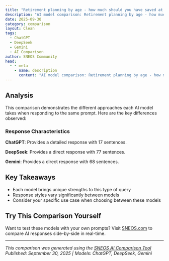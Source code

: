 ```yaml
---
title: "Retirement planning by age - how much should you have saved at 30, 40, 50?"
description: "AI model comparison: Retirement planning by age - how much should you have saved at 30, 40, 50?..."
date: 2025-09-30
category: comparison
layout: Clean
tags:
  - ChatGPT
  - DeepSeek
  - Gemini
  - AI Comparison
author: SNEOS Community
head:
  - - meta
    - name: description
      content: "AI model comparison: Retirement planning by age - how much should you have saved at 30, 40, 50?..."
---
```


<ChatComparison
  title="Retirement planning by age - how much should you have saved at 30, 40, 50?"
  prompt="Retirement planning by age - how much should you have saved at 30, 40, 50?"
  :responses='{"ChatGPT": "Retirement planning savings targets by age are often given as general guidelines to help ensure you stay on track for a comfortable retirement. Here are common benchmarks for how much you should aim to have saved by certain ages, typically expressed as multiples of your annual salary:\n\n### By Age 30\n- **Goal:** Have saved **about 1x your annual salary**\n- **Example:** If you earn $50,000 per year, aim to have $50,000 saved.\n- **Reason:** By this age, ideally you have started saving early and taken advantage of compound interest.\n\n### By Age 40\n- **Goal:** Have saved **about 3x your annual salary**\n- **Example:** If you earn $70,000 per year, aim to have $210,000 saved.\n- **Reason:** You typically earn more at this stage, and should be increasing your savings rate.\n\n### By Age 50\n- **Goal:** Have saved **about 6x your annual salary**\n- **Example:** If you earn $90,000 per year, aim to have $540,000 saved.\n- **Reason:** Catch-up savings become important during this decade to prepare for retirement.\n\n### Additional Guidelines\n- By age 60: Aim for about 8\u201310x your annual salary saved.\n- By retirement (age ~65): Aim to have 10\u201312x your annual salary saved.\n- Adjust targets based on factors like desired retirement age, expected lifestyle, healthcare needs, and other sources of income (pensions, Social Security).\n\n### Summary Table\n\n| Age | Savings Goal (times annual salary) |\n|------|-----------------------------------|\n| 30 | 1x |\n| 40 | 3x |\n| 50 | 6x |\n| 60 | 8\u201310x |\n| 65\u002B | 10\u201312x |\n\n### Tips to Reach These Goals\n- Start saving as early as possible.\n- Maximize contributions to retirement accounts (401(k), IRA, etc.).\n- Increase savings rate as income grows.\n- Invest wisely to capture growth but manage risk.\n- Review and adjust your plan regularly.\n\nIf you provide your current age, income, and savings, I can help tailor a retirement savings plan for you!", "DeepSeek": "Of course. This is one of the most common and important questions in personal finance. While there\u0027s no one-size-fits-all answer, financial advisors use several rules of thumb and benchmarks to help you gauge your progress.\n\nThe key principle behind all these guidelines is **compound interest**. The earlier you save, the less you have to save overall because your money has more time to grow.\n\nHere\u2019s a breakdown of common savings benchmarks by age, along with the crucial context you need to apply them to your own life.\n\n---\n\n### The Core Benchmark: Multiples of Your Salary\n\nOne of the most cited methodologies comes from Fidelity Investments. It suggests aiming to save a multiple of your annual salary (based on starting to save at age 25).\n\n| Age | Savings Benchmark (Multiple of Annual Salary) |\n| :-- | :----------------------------------------------- |\n| 30 | 1x your starting salary saved |\n| 35 | 2x your starting salary saved |\n| 40 | 3x your starting salary saved |\n| 45 | 4x your starting salary saved |\n| 50 | 6x your starting salary saved |\n| 55 | 7x your starting salary saved |\n| 60 | 8x your starting salary saved |\n| 67 | 10x your starting salary saved |\n\n**Important Nuance:** This uses your *starting salary* from your career as a baseline, not your current salary, which makes the target more achievable if your income has grown significantly.\n\n---\n\n### A Deeper Look at Each Age Milestone\n\n#### **Age 30: Laying the Foundation**\n* **Target:** **0.5x to 1x your current annual salary.**\n * *Example:* If you earn $60,000, aim for $30,000 - $60,000 saved.\n* **Why This Matters:** Your 20s and early 30s are often about paying off student debt, establishing a career, and possibly buying a home. Hitting this target shows you\u0027ve made saving a consistent habit.\n* **Key Focus Areas:**\n * Get your full employer 401(k) match\u2014it\u0027s free money.\n * Establish an emergency fund (3-6 months of expenses).\n * Focus on aggressive growth in your portfolio (e.g., 80-90% stocks).\n * Increase your contribution rate every time you get a raise.\n\n#### **Age 40: The Acceleration Phase**\n* **Target:** **2x to 3x your current annual salary.**\n * *Example:* If you earn $80,000, aim for $160,000 - $240,000 saved.\n* **Why This Matters:** You are likely in your peak earning years. Time is still on your side for compounding, but the window is narrowing. This is a critical decade to ramp up savings before retirement is on the immediate horizon.\n* **Key Focus Areas:**\n * **Maximize contributions.** Aim to hit the annual IRS limits for your 401(k) and IRA if possible.\n * Avoid \u0022lifestyle inflation.\u0022 Don\u0027t spend every dollar you earn.\n * Rebalance your portfolio annually. You might start to dial back risk slightly (e.g., 70-80% stocks).\n\n#### **Age 50: The Home Stretch**\n* **Target:** **4x to 6x your current annual salary.**\n * *Example:* If you earn $100,000, aim for $400,000 - $600,000 saved.\n* **Why This Matters:** Retirement is no longer a distant concept. You have 10-15 years left to save. At this stage, you should have a much clearer picture of your retirement goals and expenses.\n* **Key Focus Areas:**\n * Take advantage of **\u0022catch-up contributions.\u0022** The IRS allows you to contribute extra to your 401(k) and IRA starting at age 50.\n * Get a detailed retirement plan. Estimate your Social Security benefits and projected retirement expenses.\n * Shift to a more conservative asset allocation to protect what you\u0027ve built (e.g., 60-70% stocks).\n\n---\n\n### Crucial Factors That Change Your Personal Number\n\nThese benchmarks are starting points. Your ideal target depends heavily on:\n\n1. **Your Desired Retirement Lifestyle:** Do you want to travel the world or live a quiet, frugal life? A common goal is to replace **70-80% of your pre-retirement income**.\n2. **The Age You Start Saving:** If you started at 35, you\u0027ll need to save a higher percentage of your income than someone who started at 22.\n3. **Your Risk Tolerance and Investment Returns:** A more aggressive portfolio has higher growth potential but more volatility.\n4. **Other Income Sources:** Do you have a pension? Real estate? A business? This reduces the burden on your personal savings.\n5. **Your Health and Life Expectancy:** Planning for a longer retirement requires a larger nest egg.\n6. **Social Security:** The age you choose to claim benefits significantly impacts your monthly check.\n\n---\n\n### Actionable Steps \u0026 What To Do If You\u0027re Behind\n\n**Don\u0027t panic if you\u0027re behind.** The most important step is to start or increase your savings rate *now*.\n\n* **Use the Power of Automation:** Set up automatic monthly transfers from your checking to your investment accounts.\n* **Follow the \u002250/30/20 Rule\u0022:** Aim to spend 50% on needs, 30% on wants, and save 20% of your income. The retirement savings portion of that 20% should be at least 10-15%.\n* **The Simplest Formula:** Many experts suggest saving **15-20% of your pre-tax income** consistently throughout your career (this includes any employer match).\n* **If You\u0027re Over 40 and Behind:** You still have 20\u002B years to save. You may need to:\n * Save 25% or more of your income.\n * Seriously consider working a few years longer than planned.\n * Re-evaluate your retirement lifestyle expectations.\n * Meet with a **fee-only financial planner** to create a detailed catch-up strategy.\n\n### Final Takeaway\n\nView these benchmarks as guideposts, not absolutes. The best number for you is personal. The single most important thing is to **start early, save consistently, and invest appropriately for your age and goals.** Regularly checking your progress against these milestones is an excellent habit to ensure you stay on track for a secure and comfortable retirement.", "Gemini": "Okay, let\u0027s break down some common guidelines for retirement savings by age. Keep in mind these are just general rules of thumb, and your individual circumstances (lifestyle, risk tolerance, desired retirement income, etc.) will heavily influence your ideal numbers. It\u0027s always best to consult with a financial advisor for personalized advice.\n\n**General Rule of Thumb: Multiples of Your Salary**\n\nA popular and relatively easy-to-understand approach is to aim for a multiple of your current annual salary saved by certain ages:\n\n* **Age 30: 1x Your Annual Salary**\n* **Age 40: 3x Your Annual Salary**\n* **Age 50: 6x Your Annual Salary**\n* **Age 60: 8x Your Annual Salary**\n* **Retirement (Age 67): 10x Your Annual Salary**\n\n**Example:**\n\nIf you earn $60,000 per year:\n\n* Age 30: Aim for $60,000 saved\n* Age 40: Aim for $180,000 saved\n* Age 50: Aim for $360,000 saved\n\n**Why these multiples?**\n\nThese are designed to put you on track to potentially replace a significant portion of your pre-retirement income in retirement. The idea is that by accumulating these multiples, you\u0027ll have a substantial nest egg that can generate income and grow over time.\n\n**Important Considerations and Caveats:**\n\n* **Lifestyle:** A frugal lifestyle in retirement will require less savings than a lavish one.\n* **Other Income Sources:** Do you anticipate a pension? Do you plan to work part-time in retirement? These will affect your required savings.\n* **Social Security:** Social Security benefits are a factor, but it\u0027s generally wise not to rely solely on them. Benefits can be adjusted, and they might not cover all your expenses. You can get an estimate of your future Social Security benefits on the Social Security Administration website (ssa.gov).\n* **Inflation:** These rules of thumb don\u0027t explicitly account for inflation. Your savings will need to outpace inflation to maintain their purchasing power.\n* **Investment Returns:** These guidelines assume a certain level of investment returns. More conservative investments will require higher savings rates.\n* **Debt:** High levels of debt can hinder your ability to save. Prioritize paying down high-interest debt.\n* **Unexpected Expenses:** Life happens! Factor in a buffer for unforeseen medical expenses, home repairs, etc.\n* **Health Care Costs:** Health care is a major expense in retirement. Plan accordingly.\n* **Longevity:** People are living longer. You need to ensure your savings can last for potentially 20, 30, or even more years.\n\n**More Detailed Approach: The \u002280% Rule\u0022 (or Similar)**\n\nAnother approach is to estimate the amount of income you\u0027ll need in retirement and then work backward to determine how much you need to save. A common guideline is the \u002280% Rule\u0022:\n\n* **Estimate your retirement income needs:** Many financial planners suggest aiming to replace about 80% of your pre-retirement income. Why 80%? Because you\u0027ll likely have lower expenses (no commuting, no work clothes, possibly lower taxes).\n* **Calculate the savings needed to generate that income:** This is where it gets more complicated. You\u0027ll need to consider factors like:\n * **Withdrawal rate:** A common guideline is the \u00224% rule,\u0022 which suggests withdrawing 4% of your savings each year. However, some argue this is too aggressive, especially with longer lifespans and low interest rates. A more conservative rate might be 3% or 3.5%.\n * **Investment returns:** What rate of return do you expect on your investments in retirement?\n * **Inflation:** How will inflation erode your purchasing power?\n\n**Example (using the 80% rule and a simplified calculation):**\n\n1. **Pre-retirement income:** $60,000\n2. **Estimated retirement income need (80%):** $48,000\n3. **Assume Social Security provides:** $20,000 (This is just an example; get your personal estimate.)\n4. **Income needed from savings:** $48,000 - $20,000 = $28,000\n5. **Using a 4% withdrawal rate:** You\u0027d need $28,000 / 0.04 = $700,000 saved.\n6. **Using a 3% withdrawal rate:** You\u0027d need $28,000 / 0.03 = $933,333 saved.\n\n**How to Reach Your Savings Goals:**\n\n* **Start early:** The power of compounding is greatest when you start saving early.\n* **Save consistently:** Even small, regular contributions can add up over time.\n* **Take advantage of employer-sponsored retirement plans (401(k), 403(b)):** Especially if your employer offers a matching contribution. This is essentially \u0022free money.\u0022\n* **Consider tax-advantaged accounts (IRA, Roth IRA):** These offer tax benefits that can boost your savings.\n* **Automate your savings:** Set up automatic transfers from your checking account to your retirement accounts.\n* **Increase your contributions over time:** As your income increases, increase your savings rate.\n* **Invest wisely:** Diversify your investments to manage risk. Choose investments that are appropriate for your age and risk tolerance.\n* **Review and adjust your plan regularly:** Life changes, so your retirement plan should too.\n\n**Tools and Resources:**\n\n* **Retirement calculators:** Many websites offer retirement calculators to help you estimate your savings needs (e.g., Fidelity, Vanguard, T. Rowe Price, Bankrate).\n* **Financial advisors:** A financial advisor can provide personalized guidance and help you create a comprehensive retirement plan.\n* **Social Security Administration (SSA):** ssa.gov \u2013 Estimate your future Social Security benefits.\n\n**Important Note:** The figures provided here are for illustrative purposes only and should not be considered financial advice. Consult with a qualified financial advisor to develop a retirement plan that is tailored to your specific circumstances.\n"}' 
  published-date="22:46"
/>

## Analysis

This comparison demonstrates the different approaches each AI model takes when responding to the same prompt. Here are the key differences observed:

### Response Characteristics

**ChatGPT**: Provides a detailed response with 17 sentences. 

**DeepSeek**: Provides a direct response with 77 sentences. 

**Gemini**: Provides a direct response with 68 sentences. 

## Key Takeaways

- Each model brings unique strengths to this type of query
- Response styles vary significantly between models
- Consider your specific use case when choosing between these models

## Try This Comparison Yourself

Want to test these models with your own prompts? Visit [SNEOS.com](https://sneos.com) to compare AI responses side-by-side in real-time.

---

*This comparison was generated using the [SNEOS AI Comparison Tool](https://sneos.com)*
*Published: September 30, 2025 | Models: ChatGPT, DeepSeek, Gemini*
